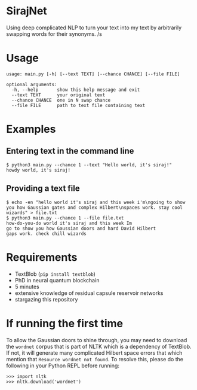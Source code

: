 # SirajNet
Using deep complicated NLP to turn your text into my text by arbitrarily swapping words for their synonyms. /s

# Usage
```
usage: main.py [-h] [--text TEXT] [--chance CHANCE] [--file FILE]

optional arguments:
  -h, --help       show this help message and exit
  --text TEXT      your original text
  --chance CHANCE  one in N swap chance
  --file FILE      path to text file containing text
```

# Examples

## Entering text in the command line
```
$ python3 main.py --chance 1 --text "Hello world, it's siraj!"
howdy world, it's siraj!
```

## Providing a text file
```
$ echo -en "hello world it's siraj and this week i'm\ngoing to show you how Gaussian gates and complex Hilbert\nspaces work. stay cool wizards" > file.txt
$ python3 main.py --chance 1 --file file.txt
how-do-you-do world it's siraj and this week Im
go to show you how Gaussian doors and hard David Hilbert
gaps work. check chill wizards
```

# Requirements
- TextBlob (`pip install textblob`)
- PhD in neural quantum blockchain
- 5 minutes
- extensive knowledge of residual capsule reservoir networks
- stargazing this repository

# If running the first time
To allow the Gaussian doors to shine through, you may need to download the `wordnet` corpus that is part of NLTK
which is a dependency of TextBlob.  If not, it will generate many complicated Hilbert space errors that
which mention that `Resource wordnet not found`.  To resolve this, please do the following in your Python
REPL before running:

```
>>> import nltk
>>> nltk.download('wordnet')
```
